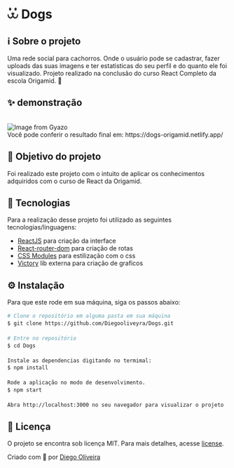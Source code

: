 # <img src="https://raw.githubusercontent.com/Diegooliveyra/Dogs/0d5be5717ac27c12a1d0f17019202e300bf98d30/src/Assets/dogs.svg?token=ANC2B35WQOITYH4ZFJXISHDA3YFBK" alt="" width="25" height="25"/> Dogs

## ℹ️ Sobre o projeto

Uma rede social para cachorros.
Onde o usuário pode se cadastrar, fazer uploads das suas imagens e ter estatisticas do seu perfil e do quanto ele foi visualizado.
Projeto realizado na conclusão do curso React Completo da escola Origamid. 💜

## ✨ demonstração

</br>

<img src="https://i.gyazo.com/ef8fd9efc662caf62b54c372ca86862e.gif" alt="Image from Gyazo" width="1270"/>

</br>
Você pode conferir o resultado final em: https://dogs-origamid.netlify.app/

## 🎯 Objetivo do projeto

Foi realizado este projeto com o intuito de aplicar os conhecimentos adquiridos com o curso de React da Origamid.

## 📝 Tecnologias

Para a realização desse projeto foi utilizado as seguintes tecnologias/linguagens:

- [ReactJS](https://pt-br.reactjs.org) para criação da interface
- [React-router-dom](https://www.npmjs.com/package/react-router-dom) para criação de rotas
- [CSS Modules](https://github.com/css-modules/css-modules) para estilização com o css
- [Victory](https://formidable.com/open-source/victory/) lib externa para criação de graficos

## ⚙️ Instalação

Para que este rode em sua máquina, siga os passos abaixo:

```bash
# Clone o repositório em alguma pasta em sua máquina
$ git clone https://github.com/Diegooliveyra/Dogs.git

# Entre no repositório
$ cd Dogs

Instale as dependencias digitando no termimal:
$ npm install

Rode a aplicação no modo de desenvolvimento.
$ npm start

Abra http://localhost:3000 no seu navegador para visualizar o projeto
```

## 📝 Licença

<p>O projeto se encontra sob licença MIT. Para mais detalhes, acesse <a href='LICENSE'>license<a>.</p>
<p>Criado com 💙 por <a href='https://github.com/Diegooliveyra/' target='blank'>Diego Oliveira</a></p>
